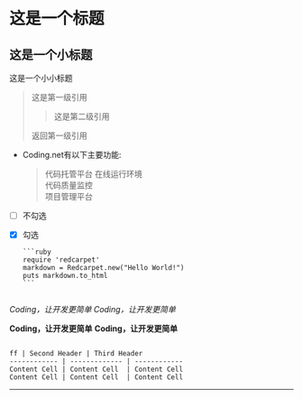 # 这是一个标题

## 这是一个小标题

这是一个小小标题

> 这是第一级引用
>
> > 这是第二级引用
>
> 返回第一级引用

* Coding.net有以下主要功能:

  > 代码托管平台
  > 在线运行环境    
  > 代码质量监控    
  > 项目管理平台

- [ ] 不勾选

- [x] 勾选

      ```ruby
      require 'redcarpet'
      markdown = Redcarpet.new("Hello World!")
      puts markdown.to_html
      ```
      ​

*Coding，让开发更简单*
_Coding，让开发更简单_

**Coding，让开发更简单**
__Coding，让开发更简单__



```

ff | Second Header | Third Header
------------ | ------------- | ------------
Content Cell | Content Cell  | Content Cell
Content Cell | Content Cell  | Content Cell

```
---




